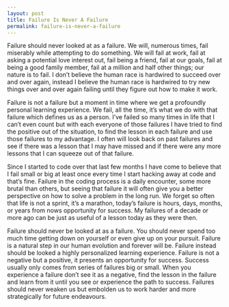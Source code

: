 ```yaml
---
layout: post
title: Failure Is Never A Failure
permalink: failure-is-never-a-failure
---
```




Failure should never looked at as a failure. We will, numerous times, fail miserably while attempting to do something. We will fail at work, fail at asking a potential love interest out, fail being a friend, fail at our goals, fail at being a good family member, fail at a million and half other things; our nature is to fail. I don’t believe the human race is hardwired to succeed over and over again, instead I believe the human race is hardwired to try new things over and over again failing until they figure out how to make it work.

Failure is not a failure but a moment in time where we get a profoundly personal learning experience. We fail, all the time, it’s what we do with that failure which defines us as a person. I’ve failed so many times in life that I can’t even count but with each everyone of those failures I have tried to find the positive out of the situation, to find the lesson in each failure and use those failures to my advantage. I often will look back on past failures and see if there was a lesson that I may have missed and if there were any more lessons that I can squeeze out of that failure.

Since I started to code over that last few months I have come to believe that I fail small or big at least once every time I start hacking away at code and that’s fine. Failure in the coding process is a daily encounter, some more brutal than others, but seeing that failure it will often give you a better perspective on how to solve a problem in the long run. We forget so often that life is not a sprint, it’s a marathon, today’s failure is hours, days, months, or years from nows opportunity for success. My failures of a decade or more ago can be just as useful of a lesson today as they were then.

Failure should never be looked at as a failure. You should never spend too much time getting down on yourself or even give up on your pursuit. Failure is a natural step in our human evolution and forever will be. Failure instead should be looked a highly personalized learning experience. Failure is not a negative but a positive, it presents an opportunity for success. Success usually only comes from series of failures big or small. When you experience a failure don’t see it as a negative, find the lesson in the failure and learn from it until you see or experience the path to success. Failures should never weaken us but embolden us to work harder and more strategically for future endeavours.
